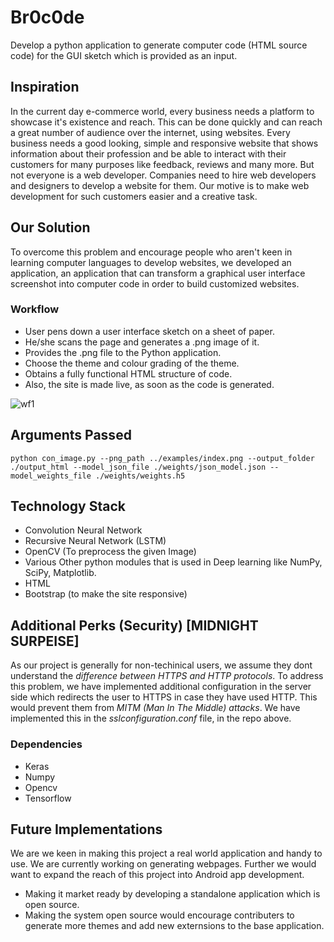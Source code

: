 # Br0c0de
Develop a python application to generate computer code (HTML source code) for the GUI sketch which is provided as an input.

## Inspiration
In the current day e-commerce world, every business needs a platform to showcase it's existence and reach. This can be done quickly and can reach a great number of audience over the internet, using  websites. Every business needs a good looking, simple and responsive website that shows information about their profession and be able to interact with their customers for many purposes like feedback, reviews and many more. But not everyone is a web developer. Companies need to hire web developers and designers to develop a website for them. 
Our motive is to make web development for such customers easier and a creative task.

## Our Solution
To overcome this problem and encourage people who aren't keen in learning computer languages to develop websites, we developed an 	application, an application that can transform a graphical user interface screenshot into computer code in order to build customized websites.

### Workflow
* User pens down a user interface sketch on a sheet of paper.
* He/she scans the page and generates a .png image of it.
* Provides the .png file to the Python application.
* Choose the theme and colour grading of the theme.
* Obtains a fully functional HTML structure of code.
* Also, the site is made live, as soon as the code is generated.

![wf1](https://user-images.githubusercontent.com/39125026/51636053-470ebf80-1f7e-11e9-918a-317b3d4f5ced.jpg)

## Arguments Passed
```
python con_image.py --png_path ../examples/index.png --output_folder ./output_html --model_json_file ./weights/json_model.json --model_weights_file ./weights/weights.h5
```

## Technology Stack
* Convolution Neural Network
* Recursive Neural Network (LSTM)
* OpenCV (To preprocess the given Image)
* Various Other python modules that is used in Deep learning like NumPy, SciPy, Matplotlib.
* HTML
* Bootstrap (to make the site responsive)

## Additional Perks (Security) [MIDNIGHT SURPEISE]
As our project is generally for non-techinical users, we assume they dont understand the *difference between HTTPS and HTTP protocols*. To address this problem, we have implemented additional configuration in the server side which redirects the user to HTTPS in case they have used HTTP. This would prevent them from *MITM (Man In The Middle) attacks*.
We have implemented this in the *sslconfiguration.conf* file, in the repo above.


### Dependencies
* Keras
* Numpy
* Opencv
* Tensorflow

## Future Implementations
We are we keen in making this project a real world application and handy to use.
We are currently working on generating webpages. Further we would want to expand the reach of this project into Android app development.
* Making it market ready by developing a standalone application which is open source.
* Making the system open source would encourage contributers to generate more themes and add new externsions to the base application. 





 





